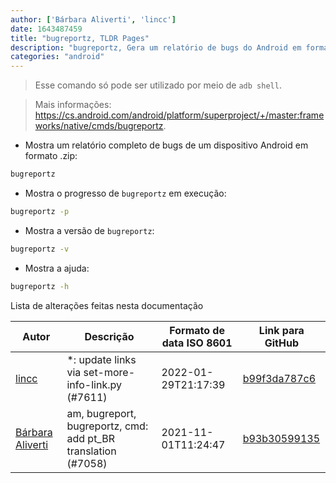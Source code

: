 ```yaml
---
author: ['Bárbara Aliverti', 'lincc']
date: 1643487459
title: "bugreportz, TLDR Pages"
description: "bugreportz, Gera um relatório de bugs do Android em formato .zip."
categories: "android"
---
```

> Esse comando só pode ser utilizado por meio de  `adb shell`.

> Mais informações: <https://cs.android.com/android/platform/superproject/+/master:frameworks/native/cmds/bugreportz>.

- Mostra um relatório completo de bugs de um dispositivo Android em formato .zip:

```bash
bugreportz
```

- Mostra o progresso de `bugreportz` em execução:

```bash
bugreportz -p
```

- Mostra a versão de `bugreportz`:

```bash
bugreportz -v
```

- Mostra a ajuda:

```bash
bugreportz -h
```
Lista de alterações feitas nesta documentação


Autor | Descrição | Formato de data ISO 8601 | Link para GitHub
------|-----|-----|-----
[lincc](mailto:46962923+blueskyson@users.noreply.github.com) | *: update links via set-more-info-link.py (#7611) | 2022-01-29T21:17:39 | [b99f3da787c6](https://github.com/tldr-pages/tldr/commit/b99f3da787c6f43a545b9cb5ebd8265b1367fbc4)
[Bárbara Aliverti](mailto:64551613+barbaraaliverti@users.noreply.github.com) | am, bugreport, bugreportz, cmd: add pt_BR translation (#7058) | 2021-11-01T11:24:47 | [b93b30599135](https://github.com/tldr-pages/tldr/commit/b93b30599135a0927131d15dd4f13052b3810b29)

